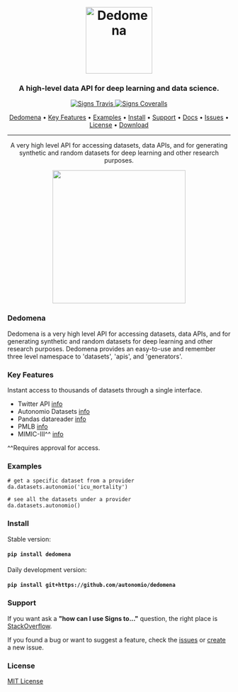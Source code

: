 <h1 align="center">
  <br>
  <a href="http://autonom.io"><img src="https://raw.githubusercontent.com/autonomio/dedomena/master/logo.png" alt="Dedomena" width="150"></a>
  <br>
</h1>

<h3 align="center">A high-level data API for deep learning and data science.</h3>

<p align="center">

  <a href="https://travis-ci.org/autonomio/dedomena">
    <img src="https://img.shields.io/travis/autonomio/dedomena/master.svg?style=for-the-badge&logo=appveyor" alt="Signs Travis">
  </a>

  <a href="https://coveralls.io/github/autonomio/dedomena">
    <img src="https://img.shields.io/coveralls/github/autonomio/dedomena.svg?style=for-the-badge&logo=appveyor" alt="Signs Coveralls">
  </a>

</p>

<p align="center">
  <a href="#Key-Features">Dedomena</a> •
  <a href="#Key-Features">Key Features</a> •
  <a href="#Examples">Examples</a> •
  <a href="#Install">Install</a> •
  <a href="#Support">Support</a> •
  <a href="https://autonomio.github.io/docs_dedomena">Docs</a> •
  <a href="https://github.com/autonomio/dedomena/issues">Issues</a> •
  <a href="#License">License</a> •
  <a href="https://github.com/autonomio/dedomena/archive/master.zip">Download</a>
</p>
<hr>
<p align="center">
A very high level API for accessing datasets, data APIs, and for generating synthetic and random datasets for deep learning and other research purposes.

</p>
<p align="center">
<img src='https://cdn-images-1.medium.com/max/1600/1*Ua721c4o0oCpAloeT32wdA.jpeg' width=300px>
</p>

### Dedomena

Dedomena is a very high level API for accessing datasets, data APIs, and for generating synthetic and random datasets for deep learning and other research purposes. Dedomena provides an easy-to-use and remember three level namespace to 'datasets', 'apis', and 'generators'.

### Key Features

Instant access to thousands of datasets through a single interface.

- Twitter API [info](https://github.com/mikkokotila/twint)
- Autonomio Datasets [info](https://github.com/autonomio/datasets)
- Pandas datareader [info](https://pandas-datareader.readthedocs.io/en/latest/#id1)
- PMLB [info](https://github.com/EpistasisLab/penn-ml-benchmarks)
- MIMIC-III^^ [info](https://mimic.physionet.org/)

^^Requires approval for access.

### Examples

    # get a specific dataset from a provider
    da.datasets.autonomio('icu_mortality')

    # see all the datasets under a provider
    da.datasets.autonomio()


### Install

Stable version:

#### `pip install dedomena`

Daily development version:

#### `pip install git+https://github.com/autonomio/dedomena`

### Support

If you want ask a **"how can I use Signs to..."** question, the right place is [StackOverflow](https://stackoverflow.com/questions/ask).

If you found a bug or want to suggest a feature, check the [issues](https://github.com/autonomio/dedomena/issues) or [create](https://github.com/autonomio/dedomena/issues/new/choose) a new issue.


### License

[MIT License](https://github.com/autonomio/dedomena/blob/master/LICENSE)
